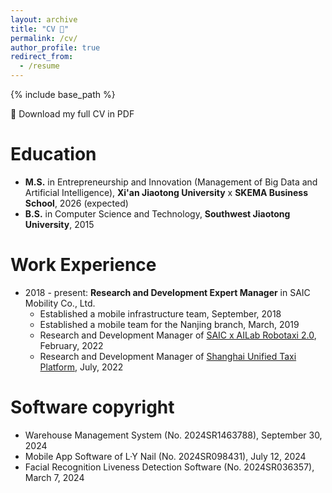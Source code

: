```yaml
---
layout: archive
title: "CV 🤵"
permalink: /cv/
author_profile: true
redirect_from:
  - /resume
---
```


{% include base_path %}

📄 Download my full CV in PDF

Education
======
* **M.S.** in Entrepreneurship and Innovation (Management of Big Data and Artificial Intelligence), **Xi'an Jiaotong University** x **SKEMA Business School**, 2026 (expected)
* **B.S.** in Computer Science and Technology, **Southwest Jiaotong University**, 2015

Work Experience
======
* 2018 - present: **Research and Development Expert Manager** in SAIC Mobility Co., Ltd.
  * Established a mobile infrastructure team, September, 2018
  * Established a mobile team for the Nanjing branch, March, 2019
  * Research and Development Manager of [SAIC x AILab Robotaxi 2.0](https://www.saicmobility.com/robotaxi.html), February, 2022
  * Research and Development Manager of [Shanghai Unified Taxi Platform](https://www.shcab.cn/index.html), July, 2022

Software copyright
======
*  Warehouse Management System (No. 2024SR1463788), September 30, 2024
*  Mobile App Software of L·Y Nail (No. 2024SR098431), July 12, 2024
*  Facial Recognition Liveness Detection Software (No. 2024SR036357), March 7, 2024
